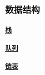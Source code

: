 # 数据结构

## [栈](../dataStructure/栈.md)

## [队列](../dataStructure/队列.md)

## [链表](../dataStructure/链表.md)
